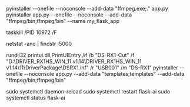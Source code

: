 pyinstaller --onefile --noconsole --add-data "ffmpeg.exe;." app.py
pyinstaller app.py --onefile --noconsole --add-data "ffmpeg/bin;ffmpeg/bin" --name my_flask_app

taskkill /PID 10972 /F 

netstat -ano | findstr :5000


rundll32 printui.dll,PrintUIEntry /if /b "DS-RX1-Cut" /f "D:\DRIVER_RX1HS_WIN_11 v1.14\DRIVER_RX1HS_WIN_11 v1.14\11\DriverPackage\DSRX1.inf" /r "USB001" /m "DS-RX1"
pyinstaller --onefile --noconsole app.py --add-data "templates;templates" --add-data "ffmpeg/bin;ffmpeg/bin"


sudo systemctl daemon-reload
sudo systemctl restart flask-ai
sudo systemctl status flask-ai
